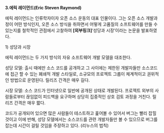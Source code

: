 **3.에릭 레이먼드\(Eric Steven Raymond\)**

에릭 레이먼드는 인류학자이자 오픈 소스 운동의 대표 인물이다. 그는 오픈 소스 개발과정이 어떤 방식인지, 오픈 소스 방식을 취하면서 어떻게 고품질의 소프트웨어를 만들 수 있는지를 철학적인 관점에서 고찰하여 **\[외부링크\]**‘성당과 시장’이라는 논문을 발표하였다.

1\) 성당과 시장

에릭 레이먼드는 두 가지 방식의 자유 소프트웨어 개발 모델을 대조한다.

성당 모델: 출시 때에만 소스 코드를 공개하고 그 사이에는 제한된 개발자들만 소스코드에 접근 할 수 있는 폐쇄적 개발 스타일로, 소규모의 프로젝트 그룹이 체계적이고 권위적인 방법으로 운영된다. 릴리즈 간격은 매우 길다.

시장 모델: 소스 코드가 인터넷으로 일반에 공개된 상태로 개발된다. 프로젝트 외부의 사람들로부터 끊임없이 피드백을 요구하며 상당히 집중적인 상호 검토 과정을 거친다. 릴리즈 간격은 매우 짧다.

코드가 공개되어 있으면 많은 사람들이 테스트하고 훑어볼 수 있어서 버그는 빨리 잡힐 것이고 이에 반해, 성당 모델에서는 소스코드를 관련 개발자들만 볼 수 있으므로 버그를 잡는데 시간이 걸릴 것임을 주장하고 있다. \(리누스의 법칙\)

